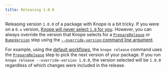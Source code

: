 ```yaml
---
title: Releasing 1.0.0
---
```


Releasing version `1.0.0` of a package with Knope is a bit tricky.
If you were on a `0.x` version,
[Knope will never select `1.0` for you](/reference/concepts/semantic-versioning#0x-versions).
However,
you can always override the version that Knope selects for a [`PrepareRelease`] or [`BumpVersion`] step using the [`--override-version` command line argument].

For example, using the [default workflows],
the `knope release` command uses the [`PrepareRelease`] step to pick the next version of your package.
If you run `knope release --override-version 1.0.0`,
the version selected will be `1.0.0` regardless of which changes were included in the release.

[`PrepareRelease`]: /reference/config-file/steps/prepare-release
[`BumpVersion`]: /reference/config-file/steps/bump-version
[`--override-version` command line argument]: /reference/command-line-arguments#--override-version
[default workflows]: /reference/default-workflows
